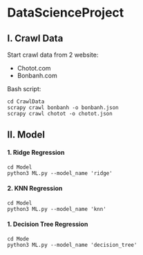 # DataScienceProject

## I. Crawl Data 
Start crawl data from 2 website: <br>
- Chotot.com
- Bonbanh.com <br>

Bash script:
```buildoutcfg
cd CrawlData
scrapy crawl bonbanh -o bonbanh.json
scrapy crawl chotot -o chotot.json
```
## II. Model 

#### 1. Ridge Regression 
```buildoutcfg
cd Model
python3 ML.py --model_name 'ridge'
```
#### 2. KNN Regression 
```buildoutcfg
cd Model
python3 ML.py --model_name 'knn'
```
#### 1. Decision Tree Regression 
```buildoutcfg
cd Mode
python3 ML.py --model_name 'decision_tree'
```
